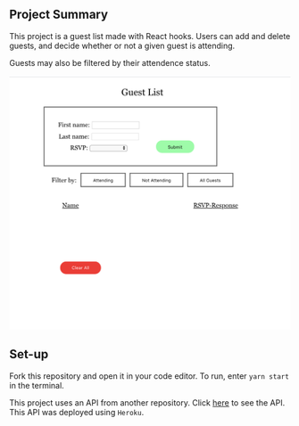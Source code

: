 ## Project Summary

This project is a guest list made with React hooks. Users can add and delete guests, and decide whether or not a given guest is attending.

Guests may also be filtered by their attendence status.

![Guest list example](https://github.com/jgsheppa/react-guest-list-sept-2020/blob/master/public/guest-list-shot.png)

## Set-up

Fork this repository and open it in your code editor. To run, enter `yarn start` in the terminal.

This project uses an API from another repository. Click [here](https://github.com/jgsheppa/guest-list-api-oct-2020) to see the API. This API was deployed using `Heroku`.
